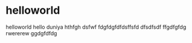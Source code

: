 # helloworld
helloworld
hello duniya
hthfgh
dsfwf
fdgfdgfdfdsffsfd
dfsdfsdf
ffgdfgfdg
rwererew
ggdgfdfdg
